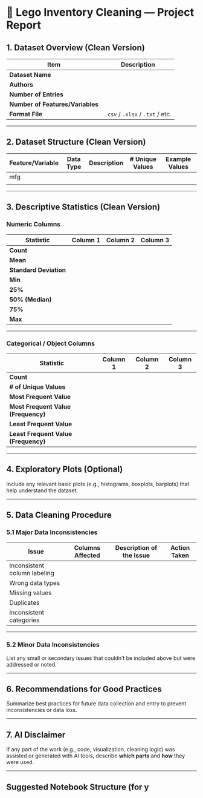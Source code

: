 # 🧱 Lego Inventory Cleaning — Project Report

## 1. Dataset Overview (Clean Version)

| Item | Description |
|------|--------------|
| **Dataset Name** |  |
| **Authors** |  |
| **Number of Entries** |  |
| **Number of Features/Variables** |  |
| **Format File** | `.csv` / `.xlsx` / `.txt` / etc. |

---

## 2. Dataset Structure (Clean Version)

| Feature/Variable | Data Type | Description | # Unique Values | Example Values |
|------------------|-----------|--------------|-----------------|----------------|
|       mfg            |           |              |                 |                 |
|                  |           |
---

## 3. Descriptive Statistics (Clean Version)

### Numeric Columns

| Statistic | Column 1 | Column 2 | Column 3 |
|------------|-----------|-----------|-----------|
| **Count** |  |  |  |
| **Mean** |  |  |  |
| **Standard Deviation** |  |  |  |
| **Min** |  |  |  |
| **25%** |  |  |  |
| **50% (Median)** |  |  |  |
| **75%** |  |  |  |
| **Max** |  |  |  |

---

### Categorical / Object Columns

| Statistic | Column 1 | Column 2 | Column 3 |
|------------|-----------|-----------|-----------|
| **Count** |  |  |  |
| **# of Unique Values** |  |  |  |
| **Most Frequent Value** |  |  |  |
| **Most Frequent Value (Frequency)** |  |  |  |
| **Least Frequent Value** |  |  |  |
| **Least Frequent Value (Frequency)** |  |  |  |

---

## 4. Exploratory Plots (Optional)

Include any relevant basic plots (e.g., histograms, boxplots, barplots) that help understand the dataset.

---

## 5. Data Cleaning Procedure

### 5.1 Major Data Inconsistencies

| Issue | Columns Affected | Description of the Issue | Action Taken |
|--------|------------------|---------------------------|---------------|
| Inconsistent column labeling |  |  |  |
| Wrong data types |  |  |  |
| Missing values |  |  |  |
| Duplicates |  |  |  |
| Inconsistent categories |  |  |  |

---

### 5.2 Minor Data Inconsistencies

List any small or secondary issues that couldn’t be included above but were addressed or noted.

---

## 6. Recommendations for Good Practices

Summarize best practices for future data collection and entry to prevent inconsistencies or data loss.

---

## 7. AI Disclaimer

If any part of the work (e.g., code, visualization, cleaning logic) was assisted or generated with AI tools, describe **which parts** and **how** they were used.

---

## Suggested Notebook Structure (for y
